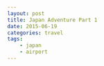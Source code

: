 ```yaml
---
layout: post
title: Japan Adventure Part 1
date: 2015-06-19
categories: travel
tags: 
    - japan
    - airport
---
```

